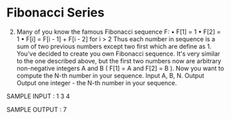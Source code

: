 # Fibonacci Series
2.	Many of you know the famous Fibonacci sequence F:
•	F[1] = 1
•	F[2] = 1
•	F[i] = F[i - 1] + F[i - 2] for i > 2
Thus each number in sequence is a sum of two previous numbers except two first which are define as 1. You've decided to create you own Fibonacci sequence. It's very similar to the one described above, but the first two numbers now are arbitrary non-negative integers A and B ( F[1] = A and F[2] = B ). Now you want to compute the N-th number in your sequence.
Input
A, B, N.
Output
Output one integer - the N-th number in your sequence.

SAMPLE INPUT : 
 1 3 4
 
SAMPLE OUTPUT : 
 7
